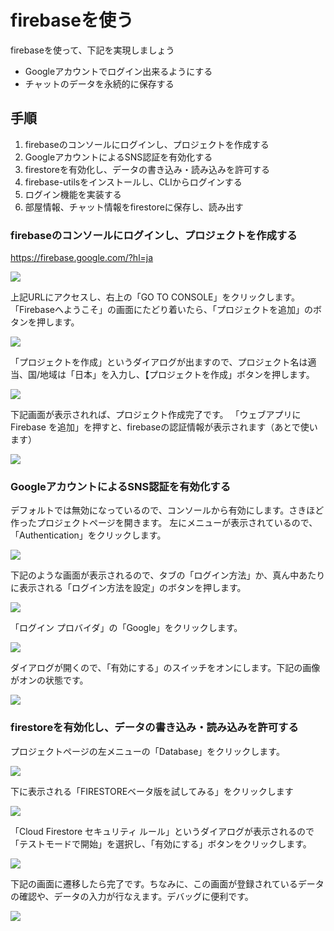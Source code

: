 # firebaseを使う

firebaseを使って、下記を実現しましょう

- Googleアカウントでログイン出来るようにする
- チャットのデータを永続的に保存する

## 手順

1. firebaseのコンソールにログインし、プロジェクトを作成する
1. GoogleアカウントによるSNS認証を有効化する
1. firestoreを有効化し、データの書き込み・読み込みを許可する
1. firebase-utilsをインストールし、CLIからログインする
1. ログイン機能を実装する
1. 部屋情報、チャット情報をfirestoreに保存し、読み出す

### firebaseのコンソールにログインし、プロジェクトを作成する

https://firebase.google.com/?hl=ja

![](pictures/firebase-top.png)

上記URLにアクセスし、右上の「GO TO CONSOLE」をクリックします。
「Firebaseへようこそ」の画面にたどり着いたら、「プロジェクトを追加」のボタンを押します。

![](pictures/console-top.png)

「プロジェクトを作成」というダイアログが出ますので、プロジェクト名は適当、国/地域は「日本」を入力し、【プロジェクトを作成」ボタンを押します。

![](pictures/create-project.png)

下記画面が表示されれば、プロジェクト作成完了です。
「ウェブアプリに Firebase を追加」を押すと、firebaseの認証情報が表示されます（あとで使います）

![](pictures/firebase-config-info.png)

### GoogleアカウントによるSNS認証を有効化する

デフォルトでは無効になっているので、コンソールから有効にします。さきほど作ったプロジェクトページを開きます。
左にメニューが表示されているので、「Authentication」をクリックします。

![](pictures/authentication-on-side-menu.png)

下記のような画面が表示されるので、タブの「ログイン方法」か、真ん中あたりに表示される「ログイン方法を設定」のボタンを押します。

![](pictures/select-login-ways.png)

「ログイン プロバイダ」の「Google」をクリックします。

![](pictures/click-goole.png)

ダイアログが開くので、「有効にする」のスイッチをオンにします。下記の画像がオンの状態です。

![](pictures/enable-goole.png)

### firestoreを有効化し、データの書き込み・読み込みを許可する

プロジェクトページの左メニューの「Database」をクリックします。

![](pictures/database-on-side-menu.png)

下に表示される「FIRESTOREベータ版を試してみる」をクリックします

![](pictures/select-firestore.png)

「Cloud Firestore セキュリティ ルール」というダイアログが表示されるので「テストモードで開始」を選択し、「有効にする」ボタンをクリックします。

![](pictures/firestore-security-rule.png)

下記の画面に遷移したら完了です。ちなみに、この画面が登録されているデータの確認や、データの入力が行なえます。デバッグに便利です。

![](pictures/firestore-top.png)
